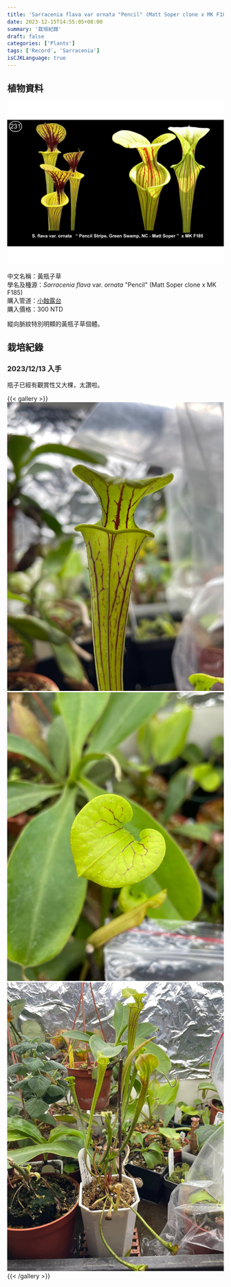 ```yaml
---
title: 'Sarracenia flava var ornata "Pencil" (Matt Soper clone x MK F185)'
date: 2023-12-15T14:55:05+08:00
summary: '栽培紀錄'
draft: false
categories: ['Plants']
tags: ['Record', 'Sarracenia']
isCJKLanguage: true
---
```


## 植物資料

![親本照片](./images/parent.jpg "網路找的親本照，來源：[sarracenia.cz](https://shop.sarracenia.cz/en/s231--25-semen/)")

中文名稱：黃瓶子草  
學名及種源：*Sarracenia flava* var. *ornata* "Pencil" (Matt Soper clone x MK F185)  
購入管道：[小蝕露台](https://www.facebook.com/littlebalconyofcarnivore/)  
購入價格：300 NTD  

縱向脈紋特別明顯的黃瓶子草個體。  

## 栽培紀錄

### 2023/12/13 入手

瓶子已經有觀賞性又大棵，太讚啦。

{{< gallery >}}
  <img src="./images/2023-12-13(1).jpg" class="grid-w33">
  <img src="./images/2023-12-13(2).jpg" class="grid-w33">
  <img src="./images/2023-12-13(3).jpg" class="grid-w33">
{{< /gallery >}}
